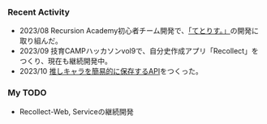 ### Recent Activity
- 2023/08 Recursion Academy初心者チーム開発で、[「てとりす。」](https://github.com/teamdev-c/work-space)の開発に取り組んだ。
- 2023/09 技育CAMPハッカソンvol9で、自分史作成アプリ「Recollect」をつくり、現在も継続開発中。
- 2023/10 [推しキャラを簡易的に保存するAPI](https://github.com/Seiya-Tagami/favorite-character-management-api)をつくった。
### My TODO
- Recollect-Web, Serviceの継続開発
<!--
**Seiya-Tagami/Seiya-Tagami** is a ✨ _special_ ✨ repository because its `README.md` (this file) appears on your GitHub profile.

Here are some ideas to get you started:

- 🔭 I’m currently working on ...
- 🌱 I’m currently learning ...
- 👯 I’m looking to collaborate on ...
- 🤔 I’m looking for help with ...
- 💬 Ask me about ...
- 📫 How to reach me: ...
- 😄 Pronouns: ...
- ⚡ Fun fact: ...
-->
